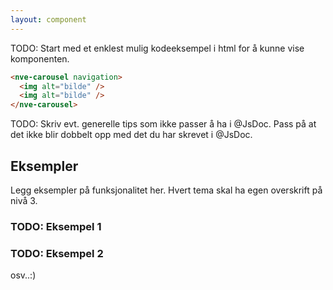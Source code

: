 ```yaml
---
layout: component
---
```


TODO: Start med et enklest mulig kodeeksempel i html for å kunne vise komponenten.
<CodeExamplePreview>

```html
<nve-carousel navigation>
  <img alt="bilde" />
  <img alt="bilde" />
</nve-carousel>
```

</CodeExamplePreview>

TODO: Skriv evt. generelle tips som ikke passer å ha i @JsDoc. Pass på at det ikke blir dobbelt opp med det du har skrevet i @JsDoc.

## Eksempler

Legg eksempler på funksjonalitet her. Hvert tema skal ha egen overskrift på nivå 3.

### TODO: Eksempel 1

### TODO: Eksempel 2

osv..:)
